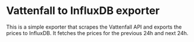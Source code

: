 # Vattenfall to InfluxDB exporter

This is a simple exporter that scrapes the Vattenfall API and exports the prices to InfluxDB. It fetches the prices for the previous  24h and next 24h.